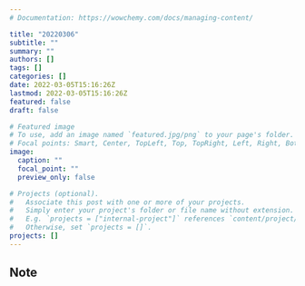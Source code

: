 ```yaml
---
# Documentation: https://wowchemy.com/docs/managing-content/

title: "20220306"
subtitle: ""
summary: ""
authors: []
tags: []
categories: []
date: 2022-03-05T15:16:26Z
lastmod: 2022-03-05T15:16:26Z
featured: false
draft: false

# Featured image
# To use, add an image named `featured.jpg/png` to your page's folder.
# Focal points: Smart, Center, TopLeft, Top, TopRight, Left, Right, BottomLeft, Bottom, BottomRight.
image:
  caption: ""
  focal_point: ""
  preview_only: false

# Projects (optional).
#   Associate this post with one or more of your projects.
#   Simply enter your project's folder or file name without extension.
#   E.g. `projects = ["internal-project"]` references `content/project/deep-learning/index.md`.
#   Otherwise, set `projects = []`.
projects: []
---
```


## Note

